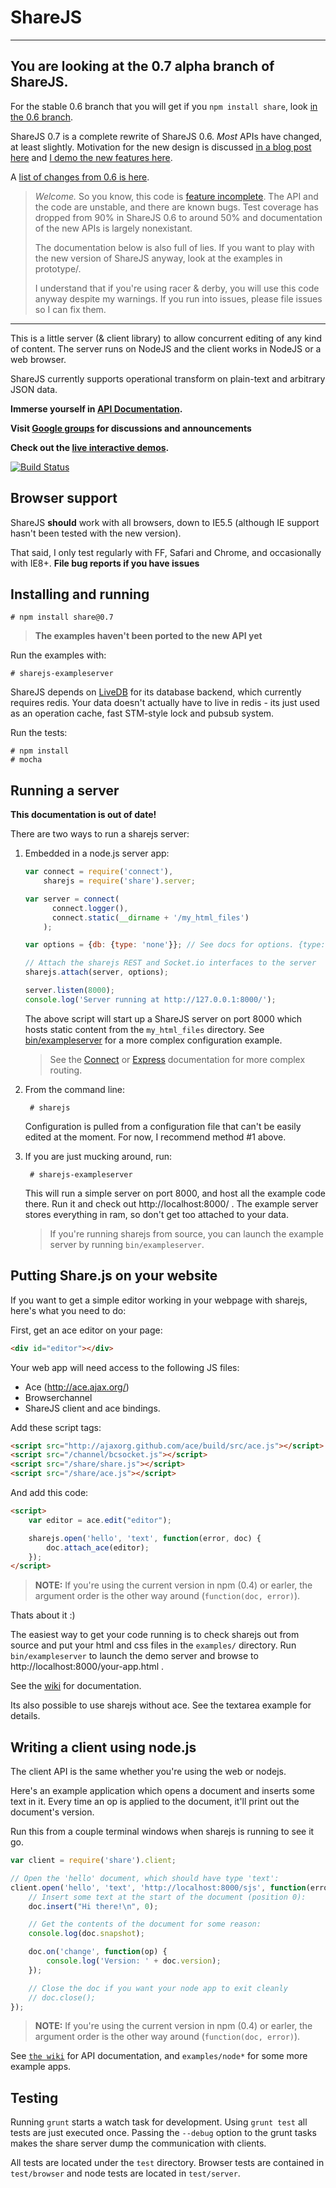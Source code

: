 ShareJS
=======

---

## You are looking at the 0.7 alpha branch of ShareJS.

For the stable 0.6 branch that you will get if you `npm install share`, look [in the 0.6 branch](https://github.com/share/ShareJS/tree/0.6).

ShareJS 0.7 is a complete rewrite of ShareJS 0.6. *Most* APIs have changed, at
least slightly. Motivation for the new design is discussed [in a blog post
here](http://josephg.com/blog/sharejs)
and [I demo the new features here](http://www.youtube.com/watch?v=uDzME15UxVM).

A [list of changes from 0.6 is here](https://github.com/share/ShareJS/wiki/Changelog).

> *Welcome.* So you know, this code is [feature incomplete](https://github.com/share/ShareJS/wiki/0.7-Status).
> The API and the code are unstable, and there are known bugs. Test
> coverage has dropped from 90% in ShareJS 0.6 to around 50% and documentation
> of the new APIs is largely nonexistant.
>
> The documentation below is also full of lies. If you want to play with the
> new version of ShareJS anyway, look at the examples in prototype/.
>
> I understand that if you're using racer & derby, you will use this code
> anyway despite my warnings. If you run into issues, please file issues so I can fix them.

---


This is a little server (& client library) to allow concurrent editing of any
kind of content. The server runs on NodeJS and the client works in NodeJS or a
web browser.

ShareJS currently supports operational transform on plain-text and arbitrary JSON data.

**Immerse yourself in [API Documentation](https://github.com/josephg/ShareJS/wiki).**

**Visit [Google groups](https://groups.google.com/forum/?fromgroups#!forum/sharejs) for discussions and announcements**

**Check out the [live interactive demos](http://sharejs.org/).**

[![Build Status](https://secure.travis-ci.org/share/ShareJS.png)](http://travis-ci.org/share/ShareJS)


Browser support
---------------

ShareJS **should** work with all browsers, down to IE5.5 (although IE support hasn't been tested with the new version).

That said, I only test regularly with FF, Safari and Chrome, and occasionally with IE8+. **File bug reports if you have issues**


Installing and running
----------------------

    # npm install share@0.7

> **The examples haven't been ported to the new API yet**

Run the examples with:

    # sharejs-exampleserver

ShareJS depends on [LiveDB](https://github.com/share/livedb) for its database
backend, which currently requires redis. Your data doesn't actually have to
live in redis - its just used as an operation cache, fast STM-style lock and
pubsub system.

Run the tests:

    # npm install
    # mocha


Running a server
----------------

**This documentation is out of date!**

There are two ways to run a sharejs server:

1. Embedded in a node.js server app:

    ```javascript
    var connect = require('connect'),
        sharejs = require('share').server;

    var server = connect(
          connect.logger(),
          connect.static(__dirname + '/my_html_files')
        );

    var options = {db: {type: 'none'}}; // See docs for options. {type: 'redis'} to enable persistance.

    // Attach the sharejs REST and Socket.io interfaces to the server
    sharejs.attach(server, options);

    server.listen(8000);
    console.log('Server running at http://127.0.0.1:8000/');
    ```
    The above script will start up a ShareJS server on port 8000 which hosts static content from the `my_html_files` directory. See [bin/exampleserver](https://github.com/josephg/ShareJS/blob/master/bin/exampleserver) for a more complex configuration example.

    > See the [Connect](http://senchalabs.github.com/connect/) or [Express](http://expressjs.com/) documentation for more complex routing.

2. From the command line:

        # sharejs
    Configuration is pulled from a configuration file that can't be easily edited at the moment. For now, I recommend method #1 above.

3. If you are just mucking around, run:

        # sharejs-exampleserver

    This will run a simple server on port 8000, and host all the example code there. Run it and check out http://localhost:8000/ . The example server stores everything in ram, so don't get too attached to your data.

    > If you're running sharejs from source, you can launch the example server by running `bin/exampleserver`.


Putting Share.js on your website
--------------------------------

If you want to get a simple editor working in your webpage with sharejs, here's what you need to do:

First, get an ace editor on your page:

```html
<div id="editor"></div>
```

Your web app will need access to the following JS files:

- Ace (http://ace.ajax.org/)
- Browserchannel
- ShareJS client and ace bindings.

Add these script tags:

```html
<script src="http://ajaxorg.github.com/ace/build/src/ace.js"></script>
<script src="/channel/bcsocket.js"></script>
<script src="/share/share.js"></script>
<script src="/share/ace.js"></script>
```

And add this code:

```html
<script>
    var editor = ace.edit("editor");

    sharejs.open('hello', 'text', function(error, doc) {
        doc.attach_ace(editor);
    });
</script>
```

> **NOTE:** If you're using the current version in npm (0.4) or earler, the argument order is the other way around (`function(doc, error)`).

Thats about it :)

The easiest way to get your code running is to check sharejs out from source and put your html and css files in the `examples/` directory. Run `bin/exampleserver` to launch the demo server and browse to http://localhost:8000/your-app.html .

See the [wiki](https://github.com/josephg/ShareJS/wiki) for documentation.

Its also possible to use sharejs without ace. See the textarea example for details.

Writing a client using node.js
------------------------------

The client API is the same whether you're using the web or nodejs.

Here's an example application which opens a document and inserts some text in it. Every time an op is applied to the document, it'll print out the document's version.

Run this from a couple terminal windows when sharejs is running to see it go.

```javascript
var client = require('share').client;

// Open the 'hello' document, which should have type 'text':
client.open('hello', 'text', 'http://localhost:8000/sjs', function(error, doc) {
    // Insert some text at the start of the document (position 0):
    doc.insert("Hi there!\n", 0);

    // Get the contents of the document for some reason:
    console.log(doc.snapshot);

    doc.on('change', function(op) {
        console.log('Version: ' + doc.version);
    });

    // Close the doc if you want your node app to exit cleanly
    // doc.close();
});
```

> **NOTE:** If you're using the current version in npm (0.4) or earler, the argument order is the other way around (`function(doc, error)`).

See [`the wiki`](https://github.com/josephg/ShareJS/wiki) for API documentation, and `examples/node*` for some more example apps.


Testing
-------

Running `grunt` starts a watch task for development.  Using `grunt test` all
tests are just executed once.  Passing the `--debug` option to the grunt tasks
makes the share server dump the communication with clients.

All tests are located under the `test` directory. Browser tests are contained in
`test/browser` and node tests are located in `test/server`.
